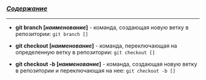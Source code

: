 ### [***Содержание***](./readme.md)
---
* **git branch [*наименование*]** - команда, создающая новую ветку в репозитории: `git branch []`

* **git checkout [*наименование*]** - команда, переключающая на определенную ветку в репозитории: `git checkout []`

* **git checkout -b [*наименование*]** - команда, создающая новую ветку в репозитории и переключающая на нее: `git checkout -b []`